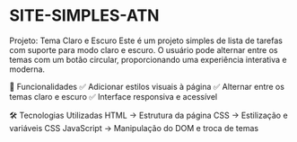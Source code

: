 # SITE-SIMPLES-ATN

Projeto: Tema Claro e Escuro
Este é um projeto simples de lista de tarefas com suporte para modo claro e escuro. O usuário pode alternar entre os temas com um botão circular, proporcionando uma experiência interativa e moderna.

🎯 Funcionalidades
✅ Adicionar estilos visuais à página
✅ Alternar entre os temas claro e escuro
✅ Interface responsiva e acessível

🛠 Tecnologias Utilizadas
HTML → Estrutura da página
CSS → Estilização e variáveis CSS
JavaScript → Manipulação do DOM e troca de temas
